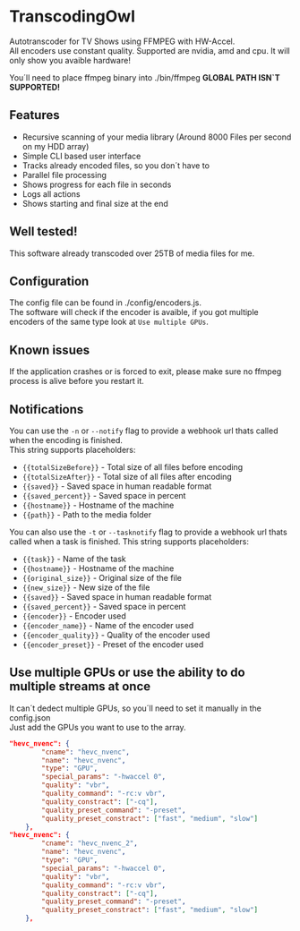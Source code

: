 # TranscodingOwl

Autotranscoder for TV Shows using FFMPEG with HW-Accel.  
All encoders use constant quality. Supported are nvidia, amd and cpu. It will only show you avaible hardware!  

You´ll need to place ffmpeg binary into ./bin/ffmpeg __GLOBAL PATH ISN`T SUPPORTED!__

## Features
- Recursive scanning of your media library (Around 8000 Files per second on my HDD array)
- Simple CLI based user interface
- Tracks already encoded files, so you don´t have to
- Parallel file processing
- Shows progress for each file in seconds
- Logs all actions
- Shows starting and final size at the end

## Well tested!
This software already transcoded over 25TB of media files for me.

## Configuration
The config file can be found in ./config/encoders.js.  
The software will check if the encoder is avaible, if you got multiple encoders of the same type look at `Use multiple GPUs`.  

## Known issues
If the application crashes or is forced to exit, please make sure no ffmpeg process is alive before you restart it.

## Notifications
You can use the `-n` or `--notify` flag to provide a webhook url thats called when the encoding is finished.  
This string supports placeholders:
- `{{totalSizeBefore}}` - Total size of all files before encoding
- `{{totalSizeAfter}}` - Total size of all files after encoding
- `{{saved}}` - Saved space in human readable format
- `{{saved_percent}}` - Saved space in percent
- `{{hostname}}` - Hostname of the machine
- `{{path}}` - Path to the media folder

You can also use the `-t` or `--tasknotify` flag to provide a webhook url thats called when a task is finished.
This string supports placeholders:
- `{{task}}` - Name of the task
- `{{hostname}}` - Hostname of the machine
- `{{original_size}}` - Original size of the file
- `{{new_size}}` - New size of the file
- `{{saved}}` - Saved space in human readable format
- `{{saved_percent}}` - Saved space in percent
- `{{encoder}}` - Encoder used
- `{{encoder_name}}` - Name of the encoder used
- `{{encoder_quality}}` - Quality of the encoder used
- `{{encoder_preset}}` - Preset of the encoder used

## Use multiple GPUs or use the ability to do multiple streams at once

It can´t dedect multiple GPUs, so you´ll need to set it manually in the config.json  
Just add the GPUs you want to use to the array.

```json
"hevc_nvenc": {
        "cname": "hevc_nvenc",
        "name": "hevc_nvenc",
        "type": "GPU",
        "special_params": "-hwaccel 0",
        "quality": "vbr",
        "quality_command": "-rc:v vbr",
        "quality_constract": ["-cq"],
        "quality_preset_command": "-preset",
        "quality_preset_constract": ["fast", "medium", "slow"]
    },
"hevc_nvenc": {
        "cname": "hevc_nvenc_2",
        "name": "hevc_nvenc",
        "type": "GPU",
        "special_params": "-hwaccel 0",
        "quality": "vbr",
        "quality_command": "-rc:v vbr",
        "quality_constract": ["-cq"],
        "quality_preset_command": "-preset",
        "quality_preset_constract": ["fast", "medium", "slow"]
    },
```
